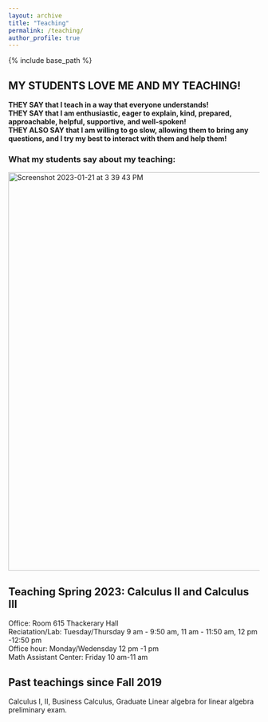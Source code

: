 ```yaml
---
layout: archive
title: "Teaching"
permalink: /teaching/
author_profile: true
---
```


{% include base_path %}
## MY STUDENTS LOVE ME AND MY TEACHING!
**THEY SAY that I teach in a way that everyone understands!** <br />
**THEY SAY that I am enthusiastic, eager to explain, kind, prepared, approachable, helpful, supportive, and well-spoken!** <br />
**THEY ALSO SAY that I am willing to go slow, allowing them to bring any questions, and I try my best to interact with them and help them!**<br />

### What my students say about my teaching: <br />
<img width="800" align="center" alt="Screenshot 2023-01-21 at 3 39 43 PM" src="https://user-images.githubusercontent.com/66021647/213886380-b20e5872-757e-4d69-97a3-ebdcf11fa350.png">

## Teaching Spring 2023: Calculus II and Calculus III
Office: Room 615 Thackerary Hall <br />
Reciatation/Lab: Tuesday/Thursday 9 am - 9:50 am, 11 am - 11:50 am, 12 pm -12:50 pm <br />
Office hour: Monday/Wedensday 12 pm -1 pm <br />
Math Assistant Center: Friday 10 am-11 am <br />

## Past teachings since Fall 2019
Calculus I, II, Business Calculus, Graduate Linear algebra for  linear algebra preliminary exam.
